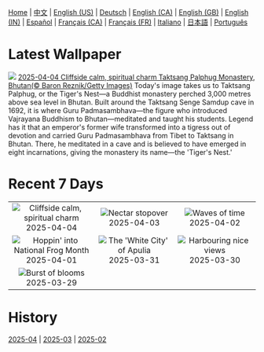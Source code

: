 [Home](../README.md) | [中文](zh-CN.md) | [English (US)](en-US.md) | [Deutsch](de-DE.md) | [English (CA)](en-CA.md) | [English (GB)](en-GB.md) | [English (IN)](en-IN.md) | [Español](es-ES.md) | [Français (CA)](fr-CA.md) | [Français (FR)](fr-FR.md) | [Italiano](it-IT.md) | [日本語](ja-JP.md) | [Português](pt-BR.md)

# Latest Wallpaper
![](https://www.bing.com/th?id=OHR.BhutanMonastery_EN-CA6496050057_UHD.jpg)
[2025-04-04 Cliffside calm, spiritual charm Taktsang Palphug Monastery, Bhutan(© Baron Reznik/Getty Images)](https://www.bing.com/th?id=OHR.BhutanMonastery_EN-CA6496050057_UHD.jpg)
Today's image takes us to Taktsang Palphug, or the Tiger's Nest—a Buddhist monastery perched 3,000 metres above sea level in Bhutan. Built around the Taktsang Senge Samdup cave in 1692, it is where Guru Padmasambhava—the figure who introduced Vajrayana Buddhism to Bhutan—meditated and taught his students. Legend has it that an emperor's former wife transformed into a tigress out of devotion and carried Guru Padmasambhava from Tibet to Taktsang in Bhutan. There, he meditated in a cave and is believed to have emerged in eight incarnations, giving the monastery its name—the 'Tiger's Nest.'

# Recent 7 Days
|  |  |  |
|:---:|:---:|:---:|
| ![](https://www.bing.com/th?id=OHR.BhutanMonastery_EN-CA6496050057_400x240.jpg "Cliffside calm, spiritual charm") 2025-04-04 | ![](https://www.bing.com/th?id=OHR.RufousHummingbird_EN-CA2493433576_400x240.jpg "Nectar stopover") 2025-04-03 | ![](https://www.bing.com/th?id=OHR.UtahBadlands_EN-CA2102882917_400x240.jpg "Waves of time") 2025-04-02 |
| ![](https://www.bing.com/th?id=OHR.TicanFrog_EN-CA1907772266_400x240.jpg "Hoppin' into National Frog Month") 2025-04-01 | ![](https://www.bing.com/th?id=OHR.ItalyOstuni_EN-CA1782279768_400x240.jpg "The 'White City' of Apulia") 2025-03-31 | ![](https://www.bing.com/th?id=OHR.SydneyHarbour_EN-CA9853843667_400x240.jpg "Harbouring nice views") 2025-03-30 |
| ![](https://www.bing.com/th?id=OHR.CarrizoBloom_EN-CA9693070982_400x240.jpg "Burst of blooms") 2025-03-29 |  |  |

# History
[2025-04](../archives/wallpaper/en-CA/w_2025_04.md) | [2025-03](../archives/wallpaper/en-CA/w_2025_03.md) | [2025-02](../archives/wallpaper/en-CA/w_2025_02.md)
